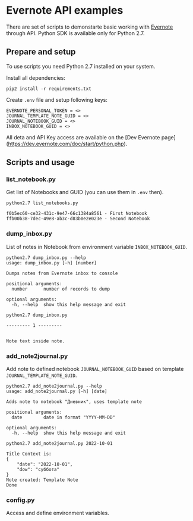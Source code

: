 # Evernote API examples

There are set of scripts to demonstarte basic working with [Evernote](https://evernote.com) through API.
Python SDK is available only for Python 2.7.

## Prepare and setup

To use scripts you need Python 2.7 installed on your system.

Install all dependencies:

```shell
pip2 install -r requirements.txt
```

Create `.env` file and setup following keys:

```shell
EVERNOTE_PERSONAL_TOKEN = <>
JOURNAL_TEMPLATE_NOTE_GUID = <>
JOURNAL_NOTEBOOK_GUID = <>
INBOX_NOTEBOOK_GUID = <>
```

All deta and API Key access are available on the [Dev Evernote page] (https://dev.evernote.com/doc/start/python.php).

## Scripts and usage

### list_notebook.py

Get list of Notebooks and GUID (you can use them in `.env` then).

```shell
python2.7 list_notebooks.py

f0b5ec60-ce32-431c-9e47-66c1384a8561 - First Notebook
ffb00b38-7dec-49e8-ab3c-d83b0e2e023e - Second Notebook
```  

### dump_inbox.py

List of notes in Notebook from environment variable `INBOX_NOTEBOOK_GUID`.

```shell
python2.7 dump_inbox.py --help
usage: dump_inbox.py [-h] [number]

Dumps notes from Evernote inbox to console

positional arguments:
  number      number of records to dump

optional arguments:
  -h, --help  show this help message and exit
```

```shell
python2.7 dump_inbox.py

--------- 1 ---------


Note text inside note.
```  

### add_note2journal.py

Add note to defined notebook `JOURNAL_NOTEBOOK_GUID` based on template `JOURNAL_TEMPLATE_NOTE_GUID`.

```shell
python2.7 add_note2journal.py --help
usage: add_note2journal.py [-h] [date]

Adds note to notebook "Дневник", uses template note

positional arguments:
  date        date in format "YYYY-MM-DD"

optional arguments:
  -h, --help  show this help message and exit
```

```shell
python2.7 add_note2journal.py 2022-10-01

Title Context is:
{
    "date": "2022-10-01",
    "dow": "суббота"
}
Note created: Template Note
Done
```

### config.py

Access and define environment variables.
